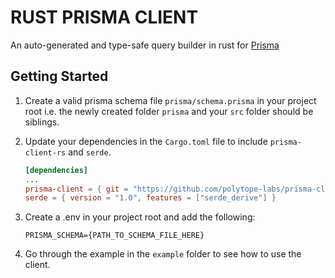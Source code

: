 # RUST PRISMA CLIENT

An auto-generated and type-safe query builder  in rust for [Prisma](https://prisma.io)

## Getting Started

1. Create a valid prisma schema file `prisma/schema.prisma` in your project root i.e. the newly created folder `prisma` and your `src`
folder should be siblings.

2. Update your dependencies in the `Cargo.toml` file to include `prisma-client-rs` and `serde`.
    ```toml
    [dependencies]
   ...
    prisma-client = { git = "https://github.com/polytope-labs/prisma-client-rs" }
    serde = { version = "1.0", features = ["serde_derive"] }
    ```
3. Create a .env in your project root and add the following:
   ```
   PRISMA_SCHEMA={PATH_TO_SCHEMA_FILE_HERE}
   ```
4. Go through the example in the `example` folder to see how to use the client.   